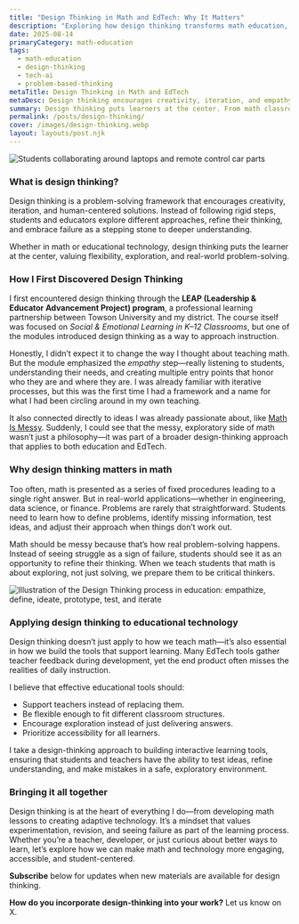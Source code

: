```yaml
---
title: "Design Thinking in Math and EdTech: Why It Matters"
description: "Exploring how design thinking transforms math education, fosters student agency, and shapes the future of educational technology."
date: 2025-08-14
primaryCategory: math-education
tags:
  - math-education
  - design-thinking
  - tech-ai
  - problem-based-thinking
metaTitle: Design Thinking in Math and EdTech
metaDesc: Design thinking encourages creativity, iteration, and empathy in problem-solving. See how it transforms math instruction and guides the future of educational technology.
summary: Design thinking puts learners at the center. From math classrooms to EdTech, it reframes struggle as iteration and empowers students to explore, test, and refine ideas.
permalink: /posts/design-thinking/
cover: /images/design-thinking.webp
layout: layouts/post.njk
---
```

 
 <div class="featured-image">
     <img src="/images/design-thinking.webp" alt="Students collaborating around laptops and remote control car parts">
     </div>

<div>
<h3>What is design thinking?</h3>
<p>Design thinking is a problem-solving framework that encourages creativity, iteration, and human-centered solutions.
Instead of following rigid steps, students and educators explore different approaches, refine their thinking,
and embrace failure as a stepping stone to deeper understanding.

Whether in math or educational technology, design thinking puts the learner at the center,
valuing flexibility, exploration, and real-world problem-solving.</p>
</div>

### How I First Discovered Design Thinking

I first encountered design thinking through the **LEAP (Leadership & Educator Advancement Project) program**, a professional learning partnership between Towson University and my district. The course itself was focused on *Social & Emotional Learning in K–12 Classrooms*, but one of the modules introduced design thinking as a way to approach instruction.  

Honestly, I didn’t expect it to change the way I thought about teaching math. But the module emphasized the *empathy* step—really listening to students, understanding their needs, and creating multiple entry points that honor who they are and where they are. I was already familiar with iterative processes, but this was the first time I had a framework and a name for what I had been circling around in my own teaching.  

It also connected directly to ideas I was already passionate about, like [Math Is Messy](/posts/math-is-messy/). Suddenly, I could see that the messy, exploratory side of math wasn’t just a philosophy—it was part of a broader design-thinking approach that applies to both education and EdTech.


### Why design thinking matters in math

Too often, math is presented as a series of fixed procedures leading to a single right answer. But in real-world applications—whether in engineering, data science, or finance. Problems are rarely that straightforward. Students need to learn how to define problems, identify missing information, test ideas, and adjust their approach when things don’t work out.

Math should be messy because that’s how real problem-solving happens. Instead of seeing struggle as a sign of failure, students should see it as an opportunity to refine their thinking. When we teach students that math is about exploring, not just solving, we prepare them to be critical thinkers.

 
<div class="featured-image">
<img src="/images/blog/design-thinking-steps.webp" alt="Illustration of the Design Thinking process in education: empathize, define, ideate, prototype, test, and iterate">
</div>

<div>
<h3>Applying design thinking to educational technology</h3>
</div>
<p>Design thinking doesn’t just apply to how we teach math—it’s also essential in how we build the tools that support learning. Many EdTech tools gather teacher feedback during development, yet the end product often misses the realities of daily instruction.

I believe that effective educational tools should:</p>
<ul>
<li>Support teachers instead of replacing them.</li>
<li>Be flexible enough to fit different classroom structures.</li>
<li>Encourage exploration instead of just delivering answers.</li>
<li>Prioritize accessibility for all learners.</li>
</ul>

I take a design-thinking approach to building interactive learning tools, ensuring that students and teachers have the ability to test ideas, refine understanding, and make mistakes in a safe, exploratory environment.

### Bringing it all together

Design thinking is at the heart of everything I do—from developing math lessons to creating adaptive technology. It’s a mindset that values experimentation, revision, and seeing failure as part of the learning process. Whether you’re a teacher, developer, or just curious about better ways to learn, let’s explore how we can make math and technology more engaging, accessible, and student-centered.

<strong>Subscribe</strong> below for updates when new materials are available for design thinking. 

<strong>How do you incorporate design-thinking into your work?</strong> Let us know on X.
